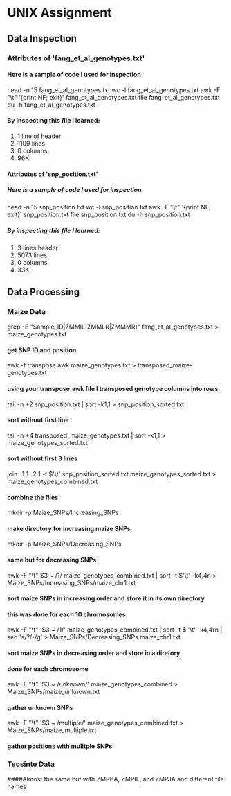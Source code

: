# UNIX Assignment

## Data Inspection


### Attributes of 'fang_et_al_genotypes.txt'

#### Here is a sample of code I used for inspection

head -n 15 fang_et_al_genotypes.txt
wc -l fang_et_al_genotypes.txt
awk -F "\t" '{print NF; exit}' fang_et_al_genotypes.txt
file fang-et_al_genotypes.txt
du -h fang_et_al_genotypes.txt

#### By inspecting this file I learned:

1) 1 line of header
2) 1109 lines
3) 0 columns
4) 96K


#### Attributes of 'snp_position.txt'

##### Here is a sample of code I used for inspection

head -n 15 snp_position.txt
wc -l snp_position.txt
awk -F "\t" '{print NF; exit}' snp_position.txt
file snp_position.txt
du -h snp_position.txt

##### By inspecting this file I learned:

1) 3 lines header
2) 5073 lines
3) 0 columns
4) 33K



## Data Processing

### Maize Data

grep -E "Sample_ID|ZMMIL|ZMMLR|ZMMMR)" fang_et_al_genotypes.txt > maize_genotypes.txt
#### get SNP ID and position

awk -f transpose.awk maize_genotypes.txt > transposed_maize-genotypes.txt
#### using your transpose.awk file I transposed genotype columns into rows

tail -n +2 snp_position.txt | sort -k1,1 > snp_position_sorted.txt
#### sort without first line

tail -n +4 transposed_maize_genotypes.txt | sort -k1,1 > maize_genotypes_sorted.txt
#### sort without first 3 lines

join -1 1 -2 1 -t $'\t' snp_position_sorted.txt maize_genotypes_sorted.txt > maize_genotypes_combined.txt
#### combine the files

mkdir -p Maize_SNPs/Increasing_SNPs
#### make directory for increasing maize SNPs

mkdir -p Maize_SNPs/Decreasing_SNPs
#### same but for decreasing SNPs

awk -F "\t" $3 ~ /1/ maize_genotypes_combined.txt | sort -t $'\t' -k4,4n > Maize_SNPs/Increasing_SNPs/maize_chr1.txt
#### sort maize SNPs in increasing order and store it in its own directory
#### this was done for each 10 chromosomes

awk -F "\t" '$3 ~ /1/' maize_genotypes_combined.txt | sort -t $ '\t' -k4,4rn | sed 's/?/-/g' > Maize_SNPs/Decreasing_SNPs.maize_chr1.txt
#### sort maize SNPs in decreasing order and store in a diretory
#### done for each chromosome

awk -F "\t" '$3 ~ /unknown/' maize_genotypes_combined > Maize_SNPs/maize_unknown.txt
#### gather unknown SNPs

awk -F "\t" '$3 ~ /multiple/' maize_genotypes_combined.txt > Maize_SNPs/maize_multiple.txt
#### gather positions with mulitple SNPs


### Teosinte Data
####Almost the same but with ZMPBA, ZMPIL, and ZMPJA and different file names
